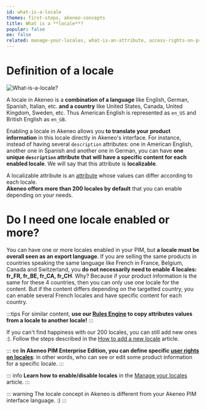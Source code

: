 ```yaml
---
id: what-is-a-locale
themes: first-steps, akeneo-concepts
title: What is a **locale**?
popular: false
ee: false
related: manage-your-locales, what-is-an-attribute, access-rights-on-products
---
```


# Definition of a locale

![What-is-a-locale?](../img/what-is-a-locale.svg)

A locale in Akeneo is a **combination of a language** like English, German, Spanish, Italian, etc. **and a country** like United States, Canada, United Kingdom, Sweden, etc. Thus American English is represented as `en_US` and British English as `en_GB`. 

Enabling a locale in Akeneo allows you **to translate your product information** in this locale directly in Akeneo's interface. For instance, instead of having several `description` attributes: one in American English, another one in Spanish and another one in German, you can have **one unique `description` attribute that will have a specific content for each enabled locale**. We will say that this attribute is **localizable**.

A localizable attribute is an [attribute](what-is-an-attribute.html) whose values can differ according to each locale.   
**Akeneo offers more than 200 locales by default** that you can enable depending on your needs.  

# Do I need one locale enabled or more?

You can have one or more locales enabled in your PIM, but **a locale must be overall seen as an export language**. If you are selling the same products in countries speaking the same language like French in France, Belgium, Canada and Switzerland, you **do not necessarily need to enable 4 locales: fr_FR, fr_BE, fr_CA, fr_CH**. Why? Because if your product information is the same for these 4 countries, then you can only use one locale for the content. But if the content differs depending on the targetted country, you can enable several French locales and have specific content for each country.    

:::tips
For similar content, **use our [Rules Engine](what-is-a-rule.html) to copy attributes values from a locale to another locale!** 
:::

If you can't find happiness with our 200 locales, you can still add new ones :). Follow the steps described in the [How to add a new locale](manage-your-locales.html#how-to-add-a-new-locale) article.

::: ee
**In Akeneo PIM Enterprise Edition, you can define specific [user rights on locales](access-rights-on-products.html#rights-depending-on-the-locale)**: in other words, who can see or edit some product information for a specific locale.
:::

::: info
**Learn how to enable/disable locales** in the [Manage your locales](manage-your-locales.html) article.
:::

::: warning
The locale concept in Akeneo is different from your Akeneo PIM interface language. :)
:::
